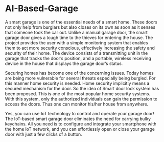 # AI-Based-Garage

A smart garage is one of the essential needs of a smart home. These doors not only help from burglars but also closes on its own as soon as it senses that someone took the car out. Unlike a manual garage door, the smart garage door gives a tough time to the thieves for entering the house. The project provides the user with a simple monitoring system that enables them to act more security conscious, effectively increasing the safety and security of their home. The device consists of a transmitting unit in the garage that tracks the door’s position, and a portable, wireless receiving device in the house that displays the garage door’s status.


Securing homes has become one of the concerning issues. Today homes are being more vulnerable for several threats especially
being burgled. For this manner home security is needed. Home security implicitly means a secured mechanism for the door. So the
idea of Smart door lock system has been proposed. This is one of the most popular home security systems. With this system, only
the authorized individuals can gain the permission to access the doors. Thus one can monitor his/her house from anywhere.

Yes, you can use IoT technology to control and operate your garage door! The IoT-based smart garage door eliminates the need for carrying bulky keychains. All you need is to configure and integrate your smartphone with the home IoT network, and you can effortlessly open or close your garage door with just a few clicks of a button.
